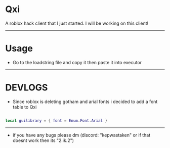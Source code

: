 # Qxi

A roblox hack client that I just started. I will be working on this client!

-----------------

# Usage

* Go to the loadstring file and copy it then paste it into executor

-----------------
# DEVLOGS

* Since roblox is deleting gotham and arial fonts i decided to add a font table to Qxi

```lua

local guilibrary = { font = Enum.Font.Arial }

```
------------

* if you have any bugs please dm (discord: "kepwastaken" or if that doesnt work then its "2.ik.2")
